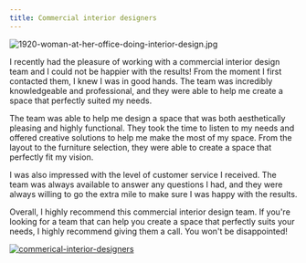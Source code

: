 ```yaml
---
title: Commercial interior designers
---
```


![1920-woman-at-her-office-doing-interior-design.jpg](/1920-woman-at-her-office-doing-interior-design.jpg)

I recently had the pleasure of working with a commercial interior design team and I could not be happier with the results! From the moment I first contacted them, I knew I was in good hands. The team was incredibly knowledgeable and professional, and they were able to help me create a space that perfectly suited my needs.

The team was able to help me design a space that was both aesthetically pleasing and highly functional. They took the time to listen to my needs and offered creative solutions to help me make the most of my space. From the layout to the furniture selection, they were able to create a space that perfectly fit my vision.

I was also impressed with the level of customer service I received. The team was always available to answer any questions I had, and they were always willing to go the extra mile to make sure I was happy with the results.

Overall, I highly recommend this commercial interior design team. If you're looking for a team that can help you create a space that perfectly suits your needs, I highly recommend giving them a call. You won't be disappointed!

[![commerical-interior-designers](<https://dabuttonfactory.com/button.png?t=CHECK+SERVICE&f=Noto+Sans-Bold&ts=26&tc=fff&hp=45&vp=20&c=11&bgt=unicolored&bgc=4bd42f>)](<https://www.bark.com/?a_aid=5d2d0e83cdc3>)